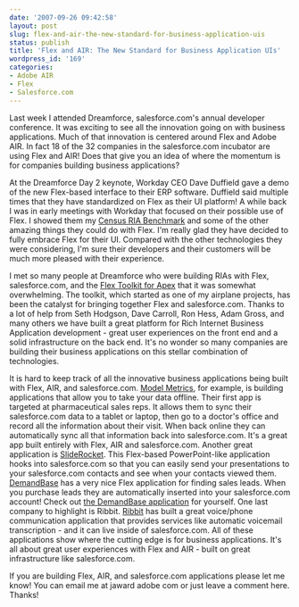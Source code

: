 ```yaml
---
date: '2007-09-26 09:42:58'
layout: post
slug: flex-and-air-the-new-standard-for-business-application-uis
status: publish
title: 'Flex and AIR: The New Standard for Business Application UIs'
wordpress_id: '169'
categories:
- Adobe AIR
- Flex
- Salesforce.com
---
```


Last week I attended Dreamforce, salesforce.com's annual developer conference.  It was exciting to see all the innovation going on with business applications.  Much of that innovation is centered around Flex and Adobe AIR.  In fact 18 of the 32 companies in the salesforce.com incubator are using Flex and AIR!  Does that give you an idea of where the momentum is for companies building business applications?

At the Dreamforce Day 2 keynote, Workday CEO Dave Duffield gave a demo of the new Flex-based interface to their ERP software.  Duffield said multiple times that they have standardized on Flex as their UI platform!  A while back I was in early meetings with Workday that focused on their possible use of Flex.  I showed them my [Census RIA Benchmark](/census) and some of the other amazing things they could do with Flex.  I'm really glad they have decided to fully embrace Flex for their UI.  Compared with the other technologies they were considering, I'm sure their developers and their customers will be much more pleased with their experience.

I met so many people at Dreamforce who were building RIAs with Flex, salesforce.com, and the [Flex Toolkit for Apex](/wordpress/2007/04/17/the-open-source-flex-and-apollo-toolkit-for-salesforcecom/) that it was somewhat overwhelming.  The toolkit, which started as one of my airplane projects, has been the catalyst for bringing together Flex and salesforce.com.  Thanks to a lot of help from Seth Hodgson, Dave Carroll, Ron Hess, Adam Gross, and many others we have  built a great platform for Rich Internet Business Application development - great user experiences on the front end and a solid infrastructure on the back end.  It's no wonder so many companies are building their business applications on this stellar combination of technologies.

It is hard to keep track of all the innovative business applications being built with Flex, AIR, and salesforce.com.  [Model Metrics](http://www.modelmetrics.com/), for example, is building applications that allow you to take your data offline.  Their first app is targeted at pharmaceutical sales reps. It allows them to sync their salesforce.com data to a tablet or laptop, then go to a doctor's office and record all the information about their visit.  When back online they can automatically sync all that information back into salesforce.com.  It's a great app built entirely with Flex, AIR and salesforce.com.  Another great application is [SlideRocket](http://www.sliderocket.com/). This Flex-based PowerPoint-like application hooks into salesforce.com so that you can easily send your presentations to your salesforce.com contacts and see when your contacts viewed them.  [DemandBase](http://www.demandbase.com/) has a very nice Flex application for finding sales leads.  When you purchase leads they are automatically inserted into your salesforce.com account!  Check out [the DemandBase application](http://demandbase.demandbase.com/) for yourself.  One last company to highlight is Ribbit. [Ribbit](http://www.goribbit.com/) has built a great voice/phone communication application that provides services like automatic voicemail transcription - and  it can live inside of salesforce.com.  All of these applications show where the cutting edge is for business applications.  It's all about great user experiences with Flex and AIR - built on great infrastructure like salesforce.com.

If you are building Flex, AIR, and salesforce.com applications please let me know!  You can email me at jaward <at> adobe <dot> com or just leave a comment here.  Thanks!
